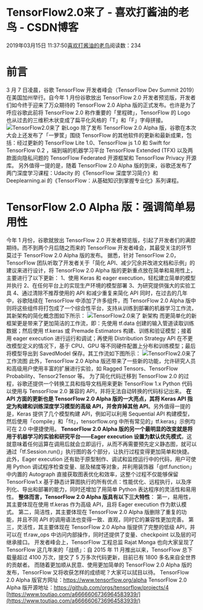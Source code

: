 
# TensorFlow2.0来了 - 喜欢打酱油的老鸟 - CSDN博客


2019年03月15日 11:37:50[喜欢打酱油的老鸟](https://me.csdn.net/weixin_42137700)阅读数：234


# 前言
3 月 7 日凌晨，谷歌 TensorFlow 开发者峰会（TensorFlow Dev Summit 2019）在美国加州举行。自今年 1 月份谷歌放出 TensorFlow 2.0 开发者预览版，开发者们如今终于迎来了万众期待的 TensorFlow 2.0 Alpha 版的正式发布。也许是为了呼应谷歌此前将 TensorFlow 2.0 称作重要的「里程碑」，TensorFlow 的 Logo 也从过去的三维积木状变成了扁平化风格的「T」和「F」字母拼接。
![TensorFlow2.0来了](http://p3.pstatp.com/large/pgc-image/3c5fad3ce21449e3abbef70e9b7128b1)
新Logo
除了发布 TensorFlow 2.0 Alpha 版，谷歌在本次大会上还发布了「一箩筐」围绕 TensorFlow 的其他软件的更新和最新成果，包括：经过更新的 TensorFlow Lite 1.0、TensorFlow js 1.0 和 Swift for TensorFlow 0.2 ，端到端的机器学习平台 TensorFlow Extended (TFX) 以及两款面向隐私问题的 TensorFlow Federated 开源框架和 TensorFlow Privacy 开源库。
另外值得一提的是，随着 TensorFlow 2.0 Alpha 版的到来，谷歌还发布了两门深度学习课程：Udacity 的《TensorFlow 深度学习简介》和 Deeplearning.ai 的《TensorFlow：从基础知识到掌握专业化》系列课程。
# TensorFlow 2.0 Alpha 版：强调简单易用性
今年 1 月份，谷歌就放出 TensorFlow 2.0 开发者预览版，引起了开发者们的满腔期待。而不到两个月后随之而来的 TensorFlow 开发者峰会，其最受关注的环节莫过于 TensorFlow 2.0 Alpha 版的发布。
据悉，针对 TensorFlow 2.0，TensorFlow 团队听取了开发者关于「简化 API、减少冗余并改进文档和示例」的建议来进行设计，将 TensorFlow 2.0 Alpha 版的更新重点放在简单和易用性上，主要进行了以下更新：
1、使用 Keras 和 eager execution，轻松建立简单的模型并执行
2、在任何平台上的实现生产环境的模型部署
3、为研究提供强大的实验工具
4、通过清除不推荐使用的 API 和减少重复来简化 API
同时，在过去的几年中，谷歌陆续在 TensorFlow 中添加了许多组件，而 TensorFlow 2.0 Alpha 版中则将这些组件将打包成了一个综合性平台，支持从训练到部署的机器学习工作流，其新架构的简化概念图如下所示：
![TensorFlow2.0来了](http://p1.pstatp.com/large/pgc-image/bf0c244e27e54e0ab263619492b6daf1)
新架构
而更简单化的新框架更是带来了更加简洁的工作流，即：先使用 tf.data 创建的输入管道读取训练数据；然后使用 tf.keras 或 Premade Estimators 构建、训练和验证模型；接着用 eager execution 进行运行和调试；再使用 Distribution Strategy API 在不更改模型定义的情况下，基于 CPU、GPU 等不同硬件配置上分布和训练模型；最后将模型导出到 SavedModel 保存。其工作流如下图所示：
![TensorFlow2.0来了](http://p9.pstatp.com/large/pgc-image/6497ccc276784e63b7c7a2d20e1763f7)
工作流图
此外，TensorFlow 2.0 Alpha 版还带来了一些新的功能，允许研究人员和高级用户使用丰富的扩展进行实验，如 Ragged Tensors、TensorFlow Probability、Tensor2Tensor 等。
为了简化代码迁移到 TensorFlow 2.0 的过程，谷歌还提供一个转换工具和指导文档用来更新 TensorFlow 1.x Python 代码以使用与 TensorFlow 2.0 兼容的 API，并将无法自动转换的代码标记出来。
**在 API 方面的更新也是 TensorFlow 2.0 Alpha 版的一大亮点，其将 Keras API 指定为构建和训练深度学习模型的高级 API，并舍弃掉其他 API**。另外值得一提的是，Keras 提供了几个模型构建 API，例如可以利用 Sequential API 构建模型，然后使用「compile」和「fit」，tensorflow.org 中所有常见的」tf.keras」示例均可在 2.0 中便捷使用。
**TensorFlow 2.0 Alpha 版的另一个最明显的改变就是将用于机器学习的实验和研究平台——Eager execution 设置为默认优先模式**，这就意味着任何运算在调用后就会立即运行，从而不再需要预先定义静态图，就可以通过「tf.Session.run()」执行图的各个部分，让执行过程变得更加简单和快捷。
此外，Eager execution 还有助于原型制作、调试和监控运行中的代码，用户可使用 Python 调试程序检查变量、层及梯度等对象，并利用装饰器「@tf.function」中内置的 Autograph 直接获取图表优化和效率，这整个过程不仅能够保留 TensorFlow1.x 基于静态计算图执行的所有优点：性能优化、远程执行，以及序列化、导出和部署的能力，同时还增加了用简单 Python 表达程序的灵活性和易用性。
**整体而言，TensorFlow 2.0 Alpha 版具有以下三大特性**：
第一，易用性，其主要体现在使用 tf.keras 作为高级 API，且将 Eager execution 作为默认模式。
第二，简洁性，其主要体现在 TensorFlow 2.0 Alpha 版删除了重复的功能，并且不同 API 的调用语法也变得一致、直观，同时它的兼容性更加完善。
第三，灵活性，其主要体现在 TensorFlow 2.0 Alpha 版提供了完整的低级 API，并可以在 tf.raw_ops 中访问内部操作，同时还提供了变量、checkpoint 以及层的可继承接口。
开发者峰会上，TensorFlow 工程总监 Rajat Monga 也向大家呈现了 TensorFlow 这几年来的「战绩」：自 2015 年 11 月推出以来，TensorFlow 总下载量超过 4100 万次，提交了 5 万多次代码更新，目前已有 1800 多名来自全世界的贡献者。
而随着更加顺从民意、使用更加简单的 TensorFlow 2.0 Alpha 版的发布，TensorFlow 又将收获怎样的成绩呢？大家可以拭目以待。
TensorFlow 2.0 Alpha 版官方网址：https://www.tensorflow.org/alpha
TensorFlow 2.0 Alpha 版开源地址：https://github.com/orgs/tensorflow/projects/4
[https://www.toutiao.com/a6666606736964583939/](https://www.toutiao.com/a6666606736964583939/)

